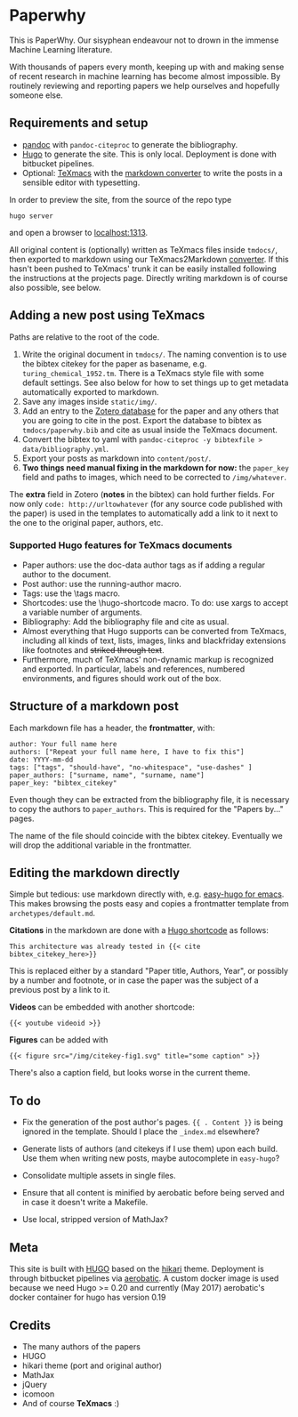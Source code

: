 # Paperwhy

This is PaperWhy. Our sisyphean endeavour not to drown in the immense
Machine Learning literature.

With thousands of papers every month, keeping up with and making sense
of recent research in machine learning has become almost
impossible. By routinely reviewing and reporting papers we help
ourselves and hopefully someone else.

## Requirements and setup

* [pandoc](http://pandoc.org/) with `pandoc-citeproc` to generate the
  bibliography.
* [Hugo](https://gohugo.io) to generate the site. This is only
  local. Deployment is done with bitbucket pipelines.
* Optional: [TeXmacs](http://www.texmacs.org) with
  the [markdown converter](https://bitbucket.org/mdbenito/tm2md) to
  write the posts in a sensible editor with typesetting.

In order to preview the site, from the source of the repo type

```
hugo server
```

and open a browser to [localhost:1313](//localhost:1313).

All original content is (optionally) written as TeXmacs files inside
`tmdocs/`, then exported to markdown using our
TeXmacs2Markdown [converter](https://bitbucket.org/mdbenito/tm2md). If
this hasn't been pushed to TeXmacs' trunk it can be easily installed
following the instructions at the projects page. Directly writing
markdown is of course also possible, see below.


## Adding a new post using TeXmacs

Paths are relative to the root of the code.
 
1. Write the original document in `tmdocs/`. The naming convention is
   to use the bibtex citekey for the paper as basename, e.g.
   `turing_chemical_1952.tm`. There is a TeXmacs style file with some
   default settings. See also below for how to set things up to get
   metadata automatically exported to markdown.
1. Save any images inside `static/img/`.
1. Add an entry to the [Zotero database]() for the paper and any
   others that you are going to cite in the post. Export the database
   to bibtex as `tmdocs/paperwhy.bib` and cite as usual inside the
   TeXmacs document.
1. Convert the bibtex to yaml with
   `pandoc-citeproc -y bibtexfile > data/bibliography.yml`.
1. Export your posts as markdown into `content/post/`.
1. **Two things need manual fixing in the markdown for now:** the
   `paper_key` field and paths to images, which need to be corrected
   to `/img/whatever`.

The **extra** field in Zotero (**notes** in the bibtex) can hold
further fields. For now only `code: http://urltowhatever` (for any
source code published with the paper) is used in the templates to
automatically add a link to it next to the one to the original paper,
authors, etc.

### Supported Hugo features for TeXmacs documents

* Paper authors: use the doc-data author tags as if adding a regular
  author to the document.
* Post author: use the running-author macro.
* Tags: use the \tags macro.
* Shortcodes: use the \hugo-shortcode macro. To do: use xargs to
  accept a variable number of arguments.
* Bibliography: Add the bibliography file and cite as usual.
* Almost everything that Hugo supports can be converted from TeXmacs,
  including all kinds of text, lists, images, links and blackfriday
  extensions like footnotes and ~~striked through text~~.
* Furthermore, much of TeXmacs' non-dynamic markup is recognized and
  exported. In particular, labels and references, numbered
  environments, and figures should work out of the box.

## Structure of a markdown post

Each markdown file has a header, the **frontmatter**, with:

```
author: Your full name here
authors: ["Repeat your full name here, I have to fix this"]
date: YYYY-mm-dd
tags: ["tags", "should-have", "no-whitespace", "use-dashes" ]
paper_authors: ["surname, name", "surname, name"]
paper_key: "bibtex_citekey"
```

Even though they can be extracted from the bibliography file, it is
necessary to copy the authors to `paper_authors`. This is required
for the "Papers by..." pages.

The name of the file should coincide with the bibtex
citekey. Eventually we will drop the additional variable in the
frontmatter.

## Editing the markdown directly

Simple but tedious: use markdown directly with,
e.g. [easy-hugo for emacs](https://github.com/masasam/emacs-easy-hugo). This
makes browsing the posts easy and copies a frontmatter template from
`archetypes/default.md`.

**Citations** in the markdown are done with
a [Hugo shortcode](gohugo.io/extras/shortcodes/) as follows:

```
This architecture was already tested in {{< cite bibtex_citekey_here>}}
```

This is replaced either by a standard "Paper title, Authors, Year", or
possibly by a number and footnote, or in case the paper was the
subject of a previous post by a link to it.

**Videos** can be embedded with another shortcode:

```
{{< youtube videoid >}}
```

**Figures** can be added with
```
{{< figure src="/img/citekey-fig1.svg" title="some caption" >}}
```
There's also a caption field, but looks worse in the current theme.

## To do

* Fix the generation of the post author's pages. `{{ . Content }}` is
  being ignored in the template. Should I place the `_index.md`
  elsewhere?

* Generate lists of authors (and citekeys if I use them) upon each
  build. Use them when writing new posts, maybe autocomplete in
  `easy-hugo`?
  
* Consolidate multiple assets in single files.

* Ensure that all content is minified by aerobatic before being served
  and in case it doesn't write a Makefile.
  
* Use local, stripped version of MathJax?

## Meta

This site is built with [HUGO](gohugo.io) based on
the [hikari](github.com/digitalcraftsman/hugo-hikari-theme) theme.
Deployment is through bitbucket pipelines
via [aerobatic](aerobatic.com).  A custom docker image is used because
we need Hugo >= 0.20 and currently (May 2017) aerobatic's docker
container for hugo has version 0.19

## Credits

* The many authors of the papers
* HUGO
* hikari theme (port and original author)
* MathJax
* jQuery
* icomoon
* And of course **TeXmacs** :)
